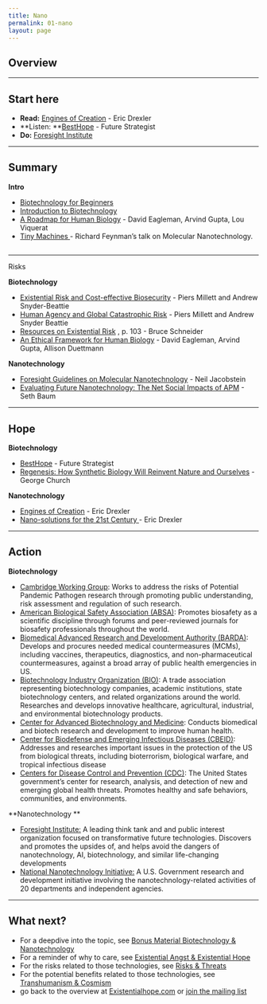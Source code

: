 ```yaml
---
title: Nano
permalink: 01-nano
layout: page
---
```


## Overview



---



## Start here



*   **Read:** [Engines of Creation](http://xaonon.dyndns.org/misc/engines_of_creation.pdf) - Eric Drexler
*   **Listen: **[BestHope](https://player.fm/series/future-strategist/besthope) - Future Strategist
*   **Do:** [Foresight Institute](https://foresight.org/)



---



## Summary 

**Intro**



*   [Biotechnology for Beginners](https://www.amazon.com/Biotechnology-Beginners-Reinhard-Renneberg/dp/0123735815/ref=sr_1_1?s=books&ie=UTF8&qid=1399748684&sr=1-1&keywords=biotechnology)
*   [Introduction to Biotechnology](https://www.amazon.com/Introduction-Biotechnology-3rd-William-Thieman/dp/0321766113/ref=sr_1_2?s=books&ie=UTF8&qid=1399748684&sr=1-2&keywords=biotechnology)
*   [A Roadmap for Human Biology](https://www.youtube.com/watch?v=Mlficse9JlA) - David Eagleman, Arvind Gupta, Lou Viquerat
*   [Tiny Machines ](https://www.youtube.com/watch?v=4eRCygdW--c)- Richard Feynman’s talk on Molecular Nanotechnology.


## 

---
Risks 

**Biotechnology**



*   [Existential Risk and Cost-effective Biosecurity](http://online.liebertpub.com/doi/pdfplus/10.1089/hs.2017.0028) - Piers Millett and Andrew Snyder-Beattie
*   [Human Agency and Global Catastrophic Risk](http://online.liebertpub.com/doi/pdfplus/10.1089/hs.2017.0044) - Piers Millett and Andrew Snyder Beattie
*   [Resources on Existential Risk](https://futureoflife.org/data/documents/Existential%20Risk%20Resources%20(2015-08-24).pdf?x93895) , p. 103 - Bruce Schneider
*   [An Ethical Framework for Human Biology](https://www.youtube.com/watch?v=1SY10lFpN40) - David Eagleman, Arvind Gupta, Allison Duettmann 

**Nanotechnology**



*   [Foresight Guidelines on Molecular Nanotechnology](https://www.foresight.org/guidelines/current.html) - Neil Jacobstein
*   [Evaluating Future Nanotechnology: The Net Social Impacts of APM](https://papers.ssrn.com/sol3/papers.cfm?abstract_id=3170350) - Seth Baum



---



## Hope 

**Biotechnology**



*   [BestHope](https://player.fm/series/future-strategist/besthope) - Future Strategist
*   [Regenesis: How Synthetic Biology Will Reinvent Nature and Ourselves](https://www.youtube.com/watch?v=F3HboZ2HArw) - George Church 

**Nanotechnology**



*   [Engines of Creation](http://xaonon.dyndns.org/misc/engines_of_creation.pdf) - Eric Drexler
*   [Nano-solutions for the 21st Century ](http://www.oxfordmartin.ox.ac.uk/publications/view/1349)- Eric Drexler



---



## Action 

**Biotechnology**



*   [Cambridge Working Group](http://cambridgeworkinggroup.org/): Works to address the risks of Potential Pandemic Pathogen research through promoting public understanding, risk assessment and regulation of such research.
*   [American Biological Safety Association (ABSA)](http://www.absa.org/): Promotes biosafety as a scientific discipline through forums and peer-reviewed journals for biosafety professionals throughout the world.
*   [Biomedical Advanced Research and Development Authority (BARDA)](http://www.phe.gov/about/barda/pages/default.aspx): Develops and procures needed medical countermeasures (MCMs), including vaccines, therapeutics, diagnostics, and non-pharmaceutical countermeasures, against a broad array of public health emergencies in US.
*   [Biotechnology Industry Organization (BIO)](http://www.bio.org/): A trade association representing biotechnology companies, academic institutions, state biotechnology centers, and related organizations around the world. Researches and develops innovative healthcare, agricultural, industrial, and environmental biotechnology products.
*   [Center for Advanced Biotechnology and Medicine](http://www3.cabm.rutgers.edu/home.php): Conducts biomedical and biotech research and development to improve human health.
*   [Center for Biodefense and Emerging Infectious Diseases (CBEID)](http://www.utmb.edu/CBEID/index.html): Addresses and researches important issues in the protection of the US from biological threats, including bioterrorism, biological warfare, and tropical infectious disease
*   [Centers for Disease Control and Prevention (CDC)](http://www.cdc.gov/): The United States government’s center for research, analysis, and detection of new and emerging global health threats. Promotes healthy and safe behaviors, communities, and environments.

**Nanotechnology **



*   [Foresight Institute:](https://foresight.org/) A leading think tank and and public interest organization focused on transformative future technologies. Discovers and promotes the upsides of, and helps avoid the dangers of nanotechnology, AI, biotechnology, and similar life-changing developments
*   [National Nanotechnology Initiative:](https://www.nano.gov/) A U.S. Government research and development initiative involving the nanotechnology-related activities of 20 departments and independent agencies.



---



## What next? 



*   For a deepdive into the topic, see [Bonus Material Biotechnology & Nanotechnology ](https://docs.google.com/document/d/1r-zloMKkmMF0JdlmxoRfOVZetvg2v3Bg_xfQLdZB5T8/edit#)
*   For a reminder of why to care, see [Existential Angst & Existential Hope](https://docs.google.com/document/d/1R_8EILI3OSVijlavnafaM9nYIyv977SZVJDDDfsXk6M/edit)
*   For the risks related to those technologies, see [Risks & Threats](https://docs.google.com/document/d/10DhORpdeoLHdygISziFIhZZxLVdwjxT_xFXcQtGDFQ4/edit#)
*   For the potential benefits related to those technologies, see [Transhumanism & Cosmism](https://docs.google.com/document/d/1fU9Ou9ClD_4AyJ2b41OIl0-3SRdjTO7igU1PLWr6-Vs/edit#heading=h.ppk68vmozou)
*   go back to the overview at [Existentialhope.com](https://www.existentialhope.com/) or [join the mailing list](https://docs.google.com/forms/d/e/1FAIpQLSfn8JG1uGXDZyKIthvWs_di6kFJJvMa0Py7rky7gguTZhEz4g/viewform) 
